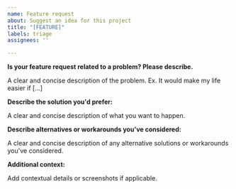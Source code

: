 ```yaml
---
name: Feature request
about: Suggest an idea for this project
title: "[FEATURE]"
labels: triage
assignees: ''

---
```


**Is your feature request related to a problem? Please describe.**

A clear and concise description of the problem. Ex. It would make my life easier if [...]

**Describe the solution you'd prefer:**

A clear and concise description of what you want to happen.

**Describe alternatives or workarounds you've considered:**

A clear and concise description of any alternative solutions or workarounds you've considered.

**Additional context:**

Add contextual details or screenshots if applicable.

